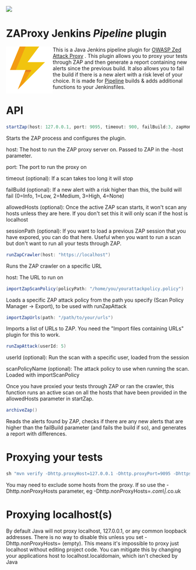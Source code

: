 <img src="https://i.imgur.com/WtTwQtt.png">


# ZAProxy Jenkins _Pipeline_ plugin


<img align="left" src='/src/main/webapp/logo.png'>
This is a Java Jenkins pipeline plugin for <a href="https://www.owasp.org/index.php/OWASP_Zed_Attack_Proxy_Project">OWASP Zed Attack Proxy</a> . This plugin allows you to proxy your tests through ZAP and then generate a report containing new alerts since the previous build. It also allows you to fail the build if there is a new alert with a risk level of your choice. It is made for <a href="https://jenkins.io/doc/book/pipeline/">Pipeline</a> builds & adds additional functions to your Jenkinsfiles.









     
# API
```groovy
startZap(host: 127.0.0.1, port: 9095, timeout: 900, failBuild:3, zapHome: "/opt/zaproxy", allowedHosts:['10.0.0.1'], sessionPath:"/path/to/session.session")
```

Starts the ZAP process and configures the plugin. 


host: The host to run the ZAP proxy server on. Passed to ZAP in the -host parameter.

port: The port to run the proxy on

timeout (optional): If a scan takes too long it will stop

failBuild (optional): If a new alert with a risk higher than this, the build will fail (0=Info, 1=Low, 2=Medium, 3=High, 4=None)

allowedHosts (optional): Once the active ZAP scan starts, it won't scan any hosts unless they are here. If you don't set this it will only scan if the host is localhost

sessionPath (optional): If you want to load a previous ZAP session that you have expored, you can do that here. Useful when you want to run a scan but don't want to run all your tests through ZAP.




```groovy
runZapCrawler(host: "https://localhost")
```

Runs the ZAP crawler on a specific URL

host: The URL to run on


```groovy
importZapScanPolicy(policyPath: "/home/you/yourattackpolicy.policy")
```

Loads a specific ZAP attack policy from the path you specify (Scan Policy Manager -> Export), to be used with runZapAttack


```groovy
importZapUrls(path: "/path/to/your/urls")
```

Imports a list of URLs to ZAP. You need the "Import files containing URLs" plugin for this to work.



```groovy
runZapAttack(userId: 5)
```

userId (optional): Run the scan with a specific user, loaded from the session

scanPolicyName (optional): The attack policy to use when running the scan. Loaded with importScanPolicy


Once you have proxied your tests through ZAP or ran the crawler, this function runs an active scan on all the hosts that have been provided in the allowedHosts parameter in startZap.


```groovy
archiveZap()
```

Reads the alerts found by ZAP, checks if there are any new alerts that are higher than the failBuild parameter (and fails the build if so), and generates a report with differences.



# Proxying your tests
```groovy
sh "mvn verify -Dhttp.proxyHost=127.0.0.1 -Dhttp.proxyPort=9095 -Dhttps.proxyHost=127.0.0.1 -Dhttps.proxyPort=9095"
```

You may need to exclude some hosts from the proxy. If so use the -Dhttp.nonProxyHosts parameter, eg -Dhttp.nonProxyHosts=*.com\\|*.co.uk

# Proxying localhost(s)
By default Java will not proxy localhost, 127.0.0.1, or any common loopback addresses. There is no way to disable this unless you set -Dhttp.nonProxyHosts= (empty). This means it's impossible to proxy just localhost without editing project code. You can mitigate this by changing your applications host to localhost.localdomain, which isn't checked by Java 
